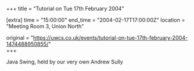 +++
title = "Tutorial on Tue 17th February 2004"

[extra]
time = "15:00:00"
end_time = "2004-02-17T17:00:00Z"
location = "Meeting Room 3, Union North"

original = "https://uwcs.co.uk/events/tutorial-on-tue-17th-february-2004-1474488950855/"    
+++

Java Swing, held by our very own Andrew Sully

